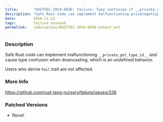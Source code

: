 ```yaml
---
title:       "RUSTSEC-2019-0036: failure: Type confusion if __private_get_type_id__ is overriden"
description: "Safe Rust code can implement malfunctioning privategettypeid and cause type confusion when downcasting, which is an undefined behavior. Users who derive Fail trait are not affected."
date:        2019-11-13
tags:        failure unsound
permalink:   /advisories/RUSTSEC-2019-0036:output_ext
---
```


### Description

Safe Rust code can implement malfunctioning `__private_get_type_id__` and cause
type confusion when downcasting, which is an undefined behavior.

Users who derive `Fail` trait are not affected.

### More Info

<https://github.com/rust-lang-nursery/failure/issues/336>

### Patched Versions

- None!


